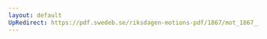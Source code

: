 ```yaml
---
layout: default
UpRedirect: https://pdf.swedeb.se/riksdagen-motions-pdf/1867/mot_1867__ak__00247/mot_1867__ak__00247_001.pdf
---
```

